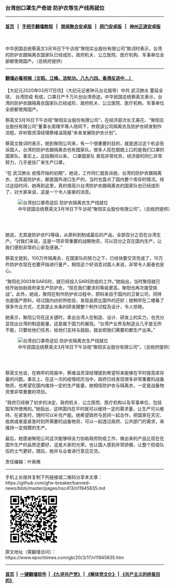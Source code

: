 ### 台湾创口罩生产奇迹 防护衣等生产线再就位
------------------------

#### [首页](https://github.com/gfw-breaker/banned-news/blob/master/README.md) &nbsp;&nbsp;|&nbsp;&nbsp; [手把手翻墙教程](https://github.com/gfw-breaker/guides/wiki) &nbsp;&nbsp;|&nbsp;&nbsp; [禁闻聚合安卓版](https://github.com/gfw-breaker/bn-android) &nbsp;&nbsp;|&nbsp;&nbsp; [网门安卓版](https://github.com/oGate2/oGate) &nbsp;&nbsp;|&nbsp;&nbsp; [神州正道安卓版](https://github.com/SzzdOgate/update) 



<div><img alt="" class="aligncenter wp-post-image" src="https://i.epochtimes.com/assets/uploads/2020/03/2003162238182378-600x400.jpg"/>
<div class="red16 caption">
 <p>
  中华民国总统蔡英文3月16日下午访视“聚阳实业股份有限公司”致词时表示，台湾的防护衣跟隔离衣国家队已经成形，政府机关、公立医院、医疗机构、军事单位全部都使用国产。（总统府提供）
 </p>
</div>
</div><hr/>

#### [翻墙必看视频（文昭、江峰、法轮功、八九六四、香港反送中...）](https://github.com/gfw-breaker/banned-news/blob/master/pages/link3.md)

<div><p>
 【大纪元2020年03月17日讯】（大纪元记者钟元台北报导）中共
 <ok href="https://www.epochtimes.com/gb/tag/%E6%AD%A6%E6%B1%89%E8%82%BA%E7%82%8E.html">
  武汉肺炎
 </ok>
 蔓延全球，
 <ok href="https://www.epochtimes.com/gb/tag/%E5%8F%B0%E6%B9%BE%E9%98%B2%E7%96%AB.html">
  台湾防疫
 </ok>
 有成，口罩日产千万片创台湾奇迹。中华民国总统蔡英文表示，台湾的防护衣跟隔离衣国家队已经成形，政府机关、公立医院、医疗机构、军事单位全部都使用国产。
</p>
<p>
 蔡英文3月16日下午访视“聚阳实业股份有限公司”，在经济部次长王美花、“聚阳实业股份有限公司”董事长周理平等人陪同下，参观该公司隔离衣及防护衣研发制作流程，并听取资深经理蔡维溢简报“未来发展防护衣计划”。
</p>
<p>
 <center>
 </center>
 <center>
 </center>
</p>
<p>
 蔡英文致词时表示，她到聚阳公司来，有一个很重要的目的，就是透过这个机会告诉国人，台湾的防护衣跟隔离衣也有国家队。很多人现在朗朗上口的是我们口罩的国家队，事实上，这段期间以来，
 <ok href="https://www.epochtimes.com/gb/tag/%E5%8F%A3%E7%BD%A9%E5%9B%BD%E5%AE%B6%E9%98%9F.html">
  口罩国家队
 </ok>
 表现非常优异，经济部的同仁非常努力，几乎是驻厂来生产口罩。
</p>
<p>
 “在
 <ok href="https://www.epochtimes.com/gb/tag/%E6%AD%A6%E6%B1%89%E8%82%BA%E7%82%8E.html">
  武汉肺炎
 </ok>
 疫情开始的初期”，她说，工作同仁就告诉她，台湾的防护衣跟隔离衣，尤其是防护衣，都是国外进口生产的，当时也盘点了国内整个库存的情况。经过这段时间，她再到这里，真的很高兴台湾防护衣跟隔离衣的国家队也已经成形了，对大家来说，这是一个令人振奋的消息。
</p>
<figure class="wp-caption aligncenter" id="attachment_11945997" style="width: 600px">
 <ok href="http://i.epochtimes.com/assets/uploads/2020/03/2003162259422378.jpg">
  <img alt="台湾创口罩奇迹后 防护衣隔离衣生产线就位" class="size-large wp-image-11945997" src="http://i.epochtimes.com/assets/uploads/2020/03/2003162259422378-600x400.jpg" title="台湾创口罩奇迹后 防护衣隔离衣生产线就位"/>
 </ok>
 <br/><figcaption class="wp-caption-text">
  中华民国总统蔡英文3月16日下午访视“聚阳实业股份有限公司”。（总统府提供）
 </figcaption><br/>
</figure><br/>
<p>
 她说，尤其是防护衣P3等级，从原料到制成最后的产品，全部百分之百在台湾生产。“对我们来说，这是一项非常重要的战略物资，可以百分之百在国内生产，让我们感到非常的心安及感谢。”
</p>
<p>
 蔡英文提到，100万件隔离衣，在国家队的努力之下，已经快要交货完成了，10万件防护衣现在也要开始进行量产，相信这个好消息对国人来说，非常令人振奋也安心。
</p>
<p>
 “聚阳在2003年SARS时，就已经投入SARS防疫的工作。”她指出，当时聚阳就已经开始协助政府来生产防护衣，“现在我们要求的等级更高，聚阳也再次接受挑战”。此外，她说，聚阳在制作防护衣过程中，原料来自于国内的卫普公司，同样也是国产原料，经过国内纺织所检验，发现品质比国外的还好；她稍早在二楼看了很多作业方式，尤其是止水条的研发跟整个制作过程及设计，令人惊艳。
</p>
<p>
 她表示，聚阳公司在这关键时，拿出台湾人在制造、设计、研发上的实力，也充分显现出台湾的制造能量，这是属于国力的展现。“台湾产业界及制造业几乎是无所不能，只要给他们任务，给他们支持与鼓励，就会把我们需要的都生产出来。”
</p>
<figure class="wp-caption aligncenter" id="attachment_11945998" style="width: 600px">
 <ok href="http://i.epochtimes.com/assets/uploads/2020/03/2003162259392378.jpg">
  <img alt="台湾创口罩奇迹后 防护衣隔离衣生产线就位" class="size-large wp-image-11945998" src="http://i.epochtimes.com/assets/uploads/2020/03/2003162259392378-600x400.jpg" title="台湾创口罩奇迹后 防护衣隔离衣生产线就位"/>
 </ok>
 <br/><figcaption class="wp-caption-text">
  中华民国总统蔡英文3月16日下午访视“聚阳实业股份有限公司”。（总统府提供）
 </figcaption><br/>
</figure><br/>
<p>
 蔡英文也说，在稍早的简报中，蔡维溢资深经理提到希望将来能够在平时提高库存量的问题。事实上，在这一次的疫情经历当中，政府已经发现很多非常重要的战备物资，也希望在国内维持一定的生产能量，她相信防护衣与隔离衣，一定是战备物资里非常重要的项目。
</p>
<p>
 “政府已经做了初步的决定，政府机关、公立医院、医疗机构以及军事单位，包括国军所使用的。”她指出，这样国内在平时就可以维持一定的需求量，让生产可以维持，在紧急时，随时可以补充产能。她希望政府与民间一起合作，把国家在天灾、疫病或者是紧急时刻所需要的战备物资，可以一起透过政府、公共部门的需求，来维持一定规模的生产。
</p>
<p>
 最后，她感谢聚阳公司这次能够倾全力协助政府防疫工作，做出来的产品比现在在国外生产的品质还要好，这是大家的光荣，也让国人感到非常骄傲，让整个防疫队伍的士气更好。随后，她并与业者进行意见交流。
</p>
<p>
 责任编辑：叶紫微
</p>
</div>
<hr/>
手机上长按并复制下列链接或二维码分享本文章：<br/>
https://github.com/gfw-breaker/banned-news/blob/master/pages/nsc413/n11945835.md <br/>
<a href='https://github.com/gfw-breaker/banned-news/blob/master/pages/nsc413/n11945835.md'><img src='https://github.com/gfw-breaker/banned-news/blob/master/pages/nsc413/n11945835.md.png'/></a> <br/>
原文地址（需翻墙访问）：https://www.epochtimes.com/gb/20/3/17/n11945835.htm


------------------------
#### [首页](https://github.com/gfw-breaker/banned-news/blob/master/README.md) &nbsp;|&nbsp; [一键翻墙软件](https://github.com/gfw-breaker/nogfw/blob/master/README.md) &nbsp;| [《九评共产党》](https://github.com/gfw-breaker/9ping.md/blob/master/README.md#九评之一评共产党是什么) | [《解体党文化》](https://github.com/gfw-breaker/jtdwh.md/blob/master/README.md) | [《共产主义的终极目的》](https://github.com/gfw-breaker/gczydzjmd.md/blob/master/README.md)


<img src='http://gfw-breaker.win/banned-news/pages/nsc413/n11945835.md' width='0px' height='0px'/>